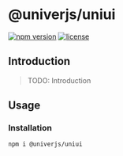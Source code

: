 # @univerjs/uniui

[![npm version](https://img.shields.io/npm/v/@univerjs/uniui)](https://npmjs.org/packages/@univerjs/uniui)
[![license](https://img.shields.io/npm/l/@univerjs/uniui)](https://img.shields.io/npm/l/@univerjs/uniui)

## Introduction

> TODO: Introduction

## Usage

### Installation

```shell
npm i @univerjs/uniui
```

